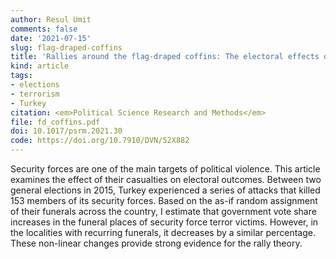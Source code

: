 ```yaml
---
author: Resul Umit
comments: false
date: '2021-07-15'
slug: flag-draped-coffins
title: 'Rallies around the flag-draped coffins: The electoral effects of security force casualties in terror attacks'
kind: article
tags:
- elections
- terrorism
- Turkey
citation: <em>Political Science Research and Methods</em>
file: fd_coffins.pdf
doi: 10.1017/psrm.2021.30
code: https://doi.org/10.7910/DVN/52X882
---
```


Security forces are one of the main targets of political violence. This article examines the effect of their casualties on electoral outcomes. Between two general elections in 2015, Turkey experienced a series of attacks that killed 153 members of its security forces. Based on the as-if random assignment of their funerals across the country, I estimate that government vote share increases in the funeral places of security force terror victims. However, in the localities with recurring funerals, it decreases by a similar percentage. These non-linear changes provide strong evidence for the rally theory.

